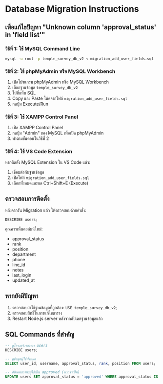 # Database Migration Instructions

## เพื่อแก้ไขปัญหา "Unknown column 'approval_status' in 'field list'"

### วิธีที่ 1: ใช้ MySQL Command Line

```bash
mysql -u root -p temple_survey_db_v2 < migration_add_user_fields.sql
```

### วิธีที่ 2: ใช้ phpMyAdmin หรือ MySQL Workbench

1. เปิดโปรแกรม phpMyAdmin หรือ MySQL Workbench
2. เลือกฐานข้อมูล `temple_survey_db_v2`
3. ไปที่แท็บ SQL
4. Copy และ Paste โค้ดจากไฟล์ `migration_add_user_fields.sql`
5. กดปุ่ม Execute/Run

### วิธีที่ 3: ใช้ XAMPP Control Panel

1. เปิด XAMPP Control Panel
2. กดปุ่ม "Admin" ของ MySQL เพื่อเปิด phpMyAdmin
3. ทำตามขั้นตอนในวิธีที่ 2

### วิธีที่ 4: ใช้ VS Code Extension

หากติดตั้ง MySQL Extension ใน VS Code แล้ว:

1. เชื่อมต่อกับฐานข้อมูล
2. เปิดไฟล์ `migration_add_user_fields.sql`
3. เลือกทั้งหมดและกด Ctrl+Shift+E (Execute)

## ตรวจสอบการติดตั้ง

หลังจากรัน Migration แล้ว ให้ตรวจสอบด้วยคำสั่ง:

```sql
DESCRIBE users;
```

คุณควรเห็นคอลัมน์ใหม่:

- approval_status
- rank
- position
- department
- phone
- line_id
- notes
- last_login
- updated_at

## หากยังมีปัญหา

1. ตรวจสอบว่าใช้ฐานข้อมูลที่ถูกต้อง: `USE temple_survey_db_v2;`
2. ตรวจสอบสิทธิ์ในการแก้ไขตาราง
3. Restart Node.js server หลังจากอัปเดตฐานข้อมูลแล้ว

## SQL Commands ที่สำคัญ

```sql
-- ดูโครงสร้างตาราง users
DESCRIBE users;

-- ดูข้อมูลผู้ใช้ทั้งหมด
SELECT user_id, username, approval_status, rank, position FROM users;

-- อัปเดตสถานะผู้ใช้เป็น approved (หากจำเป็น)
UPDATE users SET approval_status = 'approved' WHERE approval_status IS NULL;
```
